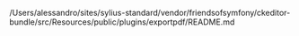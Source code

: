 /Users/alessandro/sites/sylius-standard/vendor/friendsofsymfony/ckeditor-bundle/src/Resources/public/plugins/exportpdf/README.md